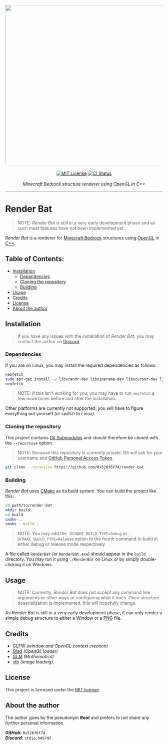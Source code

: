 <p align="center">
    <img src="https://cdn.discordapp.com/attachments/1018900693312090152/1018900722777079928/main.png" width="512">
    <br>
    <br>
    <a href="http://choosealicense.com/licenses/mit/"><img src="https://img.shields.io/badge/license-MIT-blue.svg?style=flat" alt="MIT License"></a>
    <a href="https://github.com/0x526f6f74/render-bat/actions"><img src="https://cdn.discordapp.com/attachments/727496809840115722/1017520345395245107/ci_badge.png" alt="CI Status"></a>
    <br>
    <br>
    <i>Minecraft Bedrock structure renderer using OpenGL in C++</i>
    <br>
    <hr>
</p>

# Render Bat

> NOTE: *Render Bat* is still in a very early development phase and as such most features have not been implemented yet.

*Render Bat* is a renderer for [Minecraft Bedrock](https://minecraft.fandom.com/wiki/Bedrock_Edition) structures using [OpenGL](https://www.opengl.org) in [C++](https://en.wikipedia.org/wiki/C%2B%2B).

## Table of Contents:

- [Installation](#installation)
    - [Dependencies](#dependencies)
    - [Cloning the repository](#cloning-the-repository)
    - [Building](#building)
- [Usage](#usage)
- [Credits](#credits)
- [License](#license)
- [About the author](#about-the-author)

## Installation

> If you have any issues with the installation of *Render Bat*, you may contact the author on [Discord](https://discord.com/).

### Dependencies

If you are on Linux, you may install the required dependencies as follows:

```sh
neofetch
sudo apt-get install -y libxrandr-dev libxinerama-dev libxcursor-dev libxi-dev libglm-dev
neofetch
```

> NOTE: If this isn't working for you, you may have to run `neofetch` a few more times before and after the installation.

Other platforms are currently not supported, you will have to figure everything out yourself *(or switch to Linux)*.

### Cloning the repository

This project contains [Git Submodules](https://git-scm.com/book/en/v2/Git-Tools-Submodules) and should therefore be cloned with the `--recursive` option.

> NOTE: Because this repository is currently private, Git will ask for your username and [GitHub Personal Access Token](https://docs.github.com/en/authentication/keeping-your-account-and-data-secure/creating-a-personal-access-token).

```sh
git clone --recursive https://github.com/0x526f6f74/render-bat
```

### Building

*Render Bat* uses [CMake](https://cmake.org) as its build system. You can build the project like this:

```sh
cd path/to/render-bat
mkdir build
cd build
cmake ..
cmake --build .
```

> NOTE: You may add the `-DCMAKE_BUILD_TYPE=Debug` or `-DCMAKE_BUILD_TYPE=Release` option to the fourth command to build in either debug or release mode respectively.

A file called `RenderBat` (or `RenderBat.exe`) should appear in the `build` directory. You may run it using `./RenderBat` on Linux or by simply double-clicking it on Windows.

## Usage

> NOTE: Currently, *Render Bat* does not accept any command line arguments or other ways of configuring what it does.
Once structure deserialization is implemented, this will hopefully change.

As *Render Bat* is still in a very early development phase, it can only render a simple debug structure to either a Window or a [PNG](https://en.wikipedia.org/wiki/Portable_Network_Graphics) file.

## Credits
- [GLFW](https://www.glfw.org) *(window and OpenGL context creation)*
- [Glad](https://github.com/Dav1dde/glad) *(OpenGL loader)*
- [GLM](https://github.com/g-truc/glm) *(Mathematics)*
- [stb](https://github.com/nothings/stb) *(image loading)*

## License

This project is licensed under the [MIT license](https://choosealicense.com/licenses/mit).

## About the author

The author goes by the pseudonym ***Root*** and prefers to not share any further personal information.

***GitHub:*** `0x526f6f74`
<br>
***Discord:*** `stdio.h#5797`

